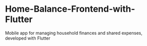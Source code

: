 # Home-Balance-Frontend-with-Flutter
Mobile app for managing household finances and shared expenses, developed with Flutter
